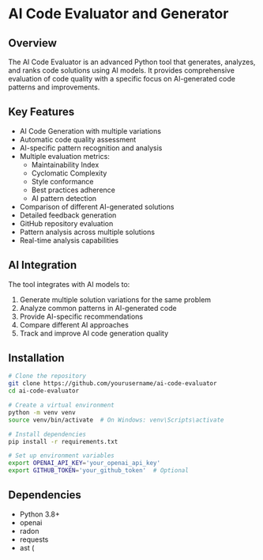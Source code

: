# AI Code Evaluator and Generator

## Overview
The AI Code Evaluator is an advanced Python tool that generates, analyzes, and ranks code solutions using AI models. It provides comprehensive evaluation of code quality with a specific focus on AI-generated code patterns and improvements.

## Key Features
- AI Code Generation with multiple variations
- Automatic code quality assessment
- AI-specific pattern recognition and analysis
- Multiple evaluation metrics:
  - Maintainability Index
  - Cyclomatic Complexity
  - Style conformance
  - Best practices adherence
  - AI pattern detection
- Comparison of different AI-generated solutions
- Detailed feedback generation
- GitHub repository evaluation
- Pattern analysis across multiple solutions
- Real-time analysis capabilities

## AI Integration
The tool integrates with AI models to:
1. Generate multiple solution variations for the same problem
2. Analyze common patterns in AI-generated code
3. Provide AI-specific recommendations
4. Compare different AI approaches
5. Track and improve AI code generation quality

## Installation

```bash
# Clone the repository
git clone https://github.com/yourusername/ai-code-evaluator
cd ai-code-evaluator

# Create a virtual environment
python -m venv venv
source venv/bin/activate  # On Windows: venv\Scripts\activate

# Install dependencies
pip install -r requirements.txt

# Set up environment variables
export OPENAI_API_KEY='your_openai_api_key'
export GITHUB_TOKEN='your_github_token'  # Optional
```

## Dependencies
- Python 3.8+
- openai
- radon
- requests
- ast (